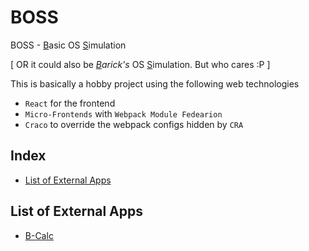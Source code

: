 # BOSS
BOSS - <u>B</u>asic OS <u>S</u>imulation

[ OR it could also be *<u>B</u>arick's* OS <u>S</u>imulation. But who cares :P ]

This is basically a hobby project using the following web technologies
- `React` for the frontend
- `Micro-Frontends` with `Webpack Module Fedearion`
- `Craco` to override the webpack configs hidden by `CRA` 


## Index
- [List of External Apps](https://github.com/codotronix/bcalc)


## List of External Apps
- [B-Calc](https://github.com/codotronix/bcalc)
